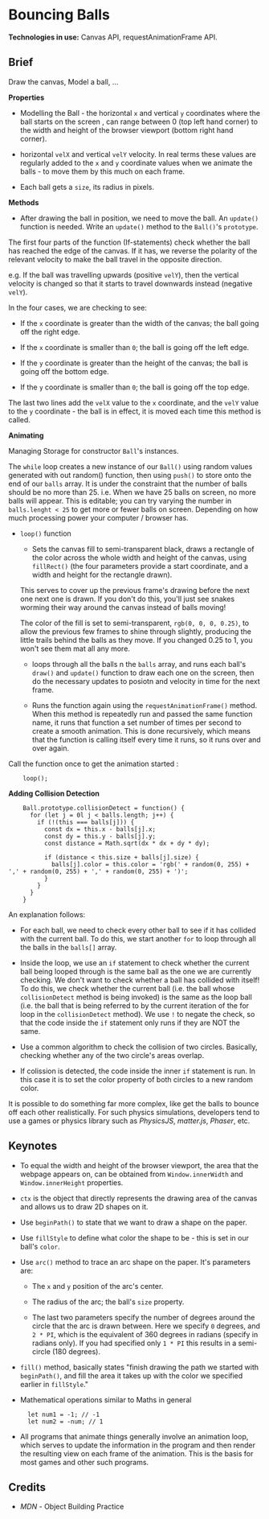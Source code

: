 # Bouncing Balls

**Technologies in use:** Canvas API, requestAnimationFrame API.

## Brief

Draw the canvas, Model a ball, ...

**Properties**

* Modelling the Ball - the horizontal `x` and vertical `y` coordinates where the ball starts on the screen , can range between 0 (top left hand corner) to the width and height of the browser viewport (bottom right hand corner).

* horizontal `velX` and vertical `velY` velocity. In real terms these values are regularly added to the  `x` and `y` coordinate values when we animate the balls - to move them by this much on each frame.

* Each ball gets a `size`, its radius in pixels.

**Methods**

* After drawing the ball in position, we need to move the ball. An `update()` function is needed. Write an `update()` method to the `Ball()`'s `prototype`.

The first four parts of the function (If-statements) check whether the ball has reached the edge of the canvas. If it has, we reverse the polarity of the relevant velocity to make the ball travel in the opposite direction.

e.g. If the ball was travelling upwards (positive `velY`), then the vertical velocity is changed so that it starts to travel downwards instead (negative `velY`).

In the four cases, we are checking to see:

  - If the `x` coordinate is greater than the width of the canvas; the ball going off the right edge.

  - If the `x` coordinate is smaller than `0`; the ball is going off the left edge.

  - If the `y` coordinate is greater than the height of the canvas; the ball is going off the bottom edge.

  - If the `y` coordinate is smaller than `0`; the ball is going off the top edge.

The last two lines add the `velX` value to the `x` coordinate, and the `velY` value to the `y` coordinate - the ball is in effect, it is moved each time this method is called.


**Animating**

Managing Storage for constructor `Ball`'s instances.

The `while` loop creates a new instance of our `Ball()` using random values generated with out random() function, then using `push()` to store onto the end of our `balls` array. It is under the constraint that the number of balls should be no more than 25. i.e. When we have 25 balls on screen, no more balls will appear. This is editable; you can try varying the number in `balls.lenght < 25` to get more or fewer balls on screen. Depending on how much processing power your computer / browser has.

* `loop()` function

  - Sets the canvas fill to semi-transparent black, draws a rectangle of the color across the whole width and height of the canvas, using `fillRect()` (the four parameters provide a start coordinate, and a width and height for the rectangle drawn).

  This serves to cover up the previous frame's drawing before the next one next one is drawn. If you don't do this, you'll just see snakes worming their way around the canvas instead of balls moving!

  The color of the fill is set to semi-transparent, `rgb(0, 0, 0, 0.25)`, to allow the previous few frames to shine through slightly, producing the little trails behind the balls as they move. If you changed 0.25 to 1, you won't see them mat all any more.

  - loops through all the balls n the `balls` array, and runs each ball's `draw()` and `update()` function to draw each one on the screen, then do the necessary updates to posiotn and velocity in time for the next frame.

  - Runs the function again using the `requestAnimationFrame()` method. When this method is repeatedly run and passed the same function name, it runs that function a set number of times per second to create a smooth animation. This is done recursively, which means that the function is calling itself every time it runs, so it runs over and over again.

Call the function once to get the animation started :

        loop();

**Adding Collision Detection**

        Ball.prototype.collisionDetect = function() {
          for (let j = 0l j < balls.length; j++) {
            if (!(this === balls[j])) {
              const dx = this.x - balls[j].x;
              const dy = this.y - balls[j].y;
              const distance = Math.sqrt(dx * dx + dy * dy);

              if (distance < this.size + balls[j].size) {
                balls[j].color = this.color = 'rgb(' + random(0, 255) + ',' + random(0, 255) + ',' + random(0, 255) + ')';
              }
            }
          }
        }

An explanation follows:

- For each ball, we need to check every other ball to see if it has collided with the current ball. To do this, we start another `for` to loop through all the balls in the `balls[]` array.

- Inside the loop, we use an `if` statement to check whether the current ball being looped through is the same ball as the one we are currently checking. We don't want to check whether a ball has collided with itself! To do this, we check whether the current ball (i.e. the ball whose `collisionDetect` method is being invoked) is the same as the loop ball (i.e. the ball that is being referred to by the current iteration of the for loop in the `collisionDetect` method). We use `!` to negate the check, so that the code inside the `if` statement only runs if they are NOT the same.

- Use a common algorithm to check the collision of two circles. Basically, checking whether any of the two circle's areas overlap.

- If colission is detected, the code inside the inner `if` statement is run. In this case it is to set the color property of both circles to a new random color.

It is possible to do something far more complex, like get the balls to bounce off each other realistically. For such physics simulations, developers tend to use a games or physics library such as *PhysicsJS*, *matter.js*, *Phaser*, etc.

## Keynotes

* To equal the width and height of the browser viewport, the area that the webpage appears on, can be obtained from `Window.innerWidth` and `Window.innerHeight` properties.

* `ctx` is the object that directly represents the drawing area of the canvas and allows us to draw 2D shapes on it.

* Use `beginPath()` to state that we want to draw a shape on the paper.

* Use `fillStyle` to define what color the shape to be - this is set in our ball's `color`.

* Use `arc()` method to trace an arc shape on the paper. It's parameters are:

  - The `x` and `y` position of the arc's center.

  - The radius of the arc; the ball's `size` property.

  - The last two parameters specify the number of degrees around the circle that the arc is drawn between. Here we specify `0` degrees, and `2 * PI`, which is the equivalent of 360 degrees in radians (specify in radians only). If you had specified only `1 * PI` this results in a semi-circle (180 degrees).

* `fill()` method, basically states "finish drawing the path we started with `beginPath()`, and fill the area it takes up with the color we specified earlier in `fillStyle`."

* Mathematical operations similar to Maths in general

        let num1 = -1; // -1
        let num2 = -num; // 1

* All programs that animate things generally involve an animation loop, which serves to update the information in the program and then render the resulting view on each frame of the animation. This is the basis for most games and other such programs.

## Credits

- _MDN_ - Object Building Practice
